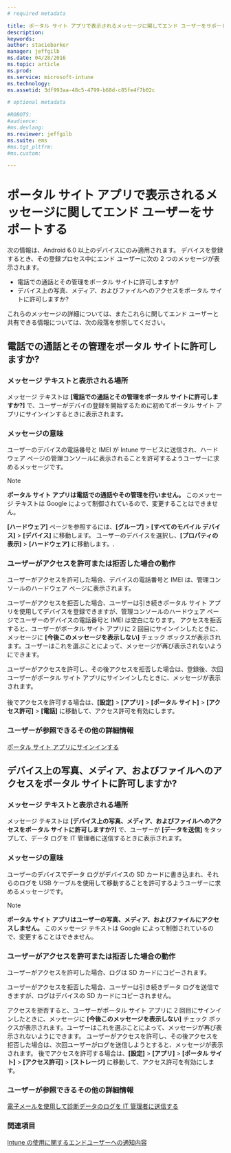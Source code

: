```yaml
---
# required metadata

title: ポータル サイト アプリで表示されるメッセージに関してエンド ユーザーをサポートする | Microsoft Intune
description:
keywords:
author: staciebarker
manager: jeffgilb
ms.date: 04/28/2016
ms.topic: article
ms.prod:
ms.service: microsoft-intune
ms.technology:
ms.assetid: 3df993aa-48c5-4799-b68d-c85fe4f7b02c

# optional metadata

#ROBOTS:
#audience:
#ms.devlang:
ms.reviewer: jeffgilb
ms.suite: ems
#ms.tgt_pltfrm:
#ms.custom:

---
```


# ポータル サイト アプリで表示されるメッセージに関してエンド ユーザーをサポートする

次の情報は、Android 6.0 以上のデバイスにのみ適用されます。 デバイスを登録するとき、その登録プロセス中にエンド ユーザーに次の 2 つのメッセージが表示されます。

- 電話での通話とその管理をポータル サイトに許可しますか?
- デバイス上の写真、メディア、およびファイルへのアクセスをポータル サイトに許可しますか?

これらのメッセージの詳細については、またこれらに関してエンド ユーザーと共有できる情報については、次の段落を参照してください。

## 電話での通話とその管理をポータル サイトに許可しますか?

### メッセージ テキストと表示される場所
メッセージ テキストは **[電話での通話とその管理をポータル サイトに許可しますか?]** で、ユーザーがデバイの登録を開始するために初めてポータル サイト アプリにサインインするときに表示されます。

### メッセージの意味
ユーザーのデバイスの電話番号と IMEI が Intune サービスに送信され、ハードウェア ページの管理コンソールに表示されることを許可するようユーザーに求めるメッセージです。

> [!NOTE]
> **ポータル サイト アプリは電話での通話やその管理を行いません。** このメッセージ テキストは Google によって制御されているので、変更することはできません。

**[ハードウェア]** ページを参照するには、**[グループ]**  >  **[すべてのモバイル デバイス]**  >  **[デバイス]** に移動します。 ユーザーのデバイスを選択し、**[プロパティの表示]**  >  **[ハードウェア]** に移動します。.

### ユーザーがアクセスを許可または拒否した場合の動作
ユーザーがアクセスを許可した場合、デバイスの電話番号と IMEI は、管理コンソールのハードウェア ページに表示されます。

ユーザーがアクセスを拒否した場合、ユーザーは引き続きポータル サイト アプリを使用してデバイスを登録できますが、管理コンソールのハードウェア ページでユーザーのデバイスの電話番号と IMEI は空白になります。 アクセスを拒否すると、ユーザーがポータル サイト アプリに 2 回目にサインインしたときに、メッセージに **[今後このメッセージを表示しない]** チェック ボックスが表示されます。ユーザーはこれを選ぶことによって、メッセージが再び表示されないようにできます。

ユーザーがアクセスを許可し、その後アクセスを拒否した場合は、登録後、次回ユーザーがポータル サイト アプリにサインインしたときに、メッセージが表示されます。</br></br>後でアクセスを許可する場合は、**[設定]**  >  **[アプリ]**  >  **[ポータル サイト]**  >  **[アクセス許可]**  >  **[電話]** に移動して、アクセス許可を有効にします。

### ユーザーが参照できるその他の詳細情報
[ポータル サイト アプリにサインインする](/Intune/EndUser/sign-in-to-the-company-portal-app-android)

## デバイス上の写真、メディア、およびファイルへのアクセスをポータル サイトに許可しますか?

### メッセージ テキストと表示される場所
メッセージ テキストは **[デバイス上の写真、メディア、およびファイルへのアクセスをポータル サイトに許可しますか?]** で、ユーザーが **[データを送信]** をタップして、データ ログを IT 管理者に送信するときに表示されます。

### メッセージの意味
ユーザーのデバイスでデータ ログがデバイスの SD カードに書き込まれ、それらのログを USB ケーブルを使用して移動することを許可するようユーザーに求めるメッセージです。   

> [!NOTE]
> **ポータル サイト アプリはユーザーの写真、メディア、およびファイルにアクセスしません。** このメッセージ テキストは Google によって制御されているので、変更することはできません。

### ユーザーがアクセスを許可または拒否した場合の動作
ユーザーがアクセスを許可した場合、ログは SD カードにコピーされます。

ユーザーがアクセスを拒否した場合、ユーザーは引き続きデータ ログを送信できますが、ログはデバイスの SD カードにコピーされません。

アクセスを拒否すると、ユーザーがポータル サイト アプリに 2 回目にサインインしたときに、メッセージに **[今後このメッセージを表示しない]** チェック ボックスが表示されます。ユーザーはこれを選ぶことによって、メッセージが再び表示されないようにできます。 ユーザーがアクセスを許可し、その後アクセスを拒否した場合は、次回ユーザーがログを送信しようとすると、メッセージが表示されます。 後でアクセスを許可する場合は、**[設定]**  >  **[アプリ]**  >  **[ポータル サイト]**  >  **[アクセス許可]**  >  **[ストレージ]** に移動して、アクセス許可を有効にします。

### ユーザーが参照できるその他の詳細情報
[電子メールを使用して診断データのログを IT 管理者に送信する](/Intune/EndUser/send-diagnostic-data-logs-to-your-it-administrator-using-email-android)


### 関連項目
[Intune の使用に関するエンドユーザーへの通知内容](/intune/deploy-use/what-to-tell-your-end-users-about-using-microsoft-intune.md)


<!--HONumber=May16_HO1-->


